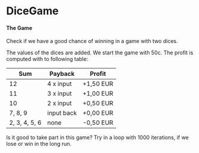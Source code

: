 # DiceGame

#### The Game
Check if we have a good chance of winning in a game with two dices. 

The values of the dices are added. We start the game with 50c. The profit is computed with to following table:

|Sum|Payback|Profit
|--- |--- |---
|12 |4 x input |+1,50 EUR
|11 |3 x input |+1,00 EUR
|10 |2 x input |+0,50 EUR
|7, 8, 9 |input back |+0,00 EUR
|2, 3, 4, 5, 6 |none |-0,50 EUR

Is it good to take part in this game? Try in a loop with 1000 iterations, if we lose or win
in the long run.

